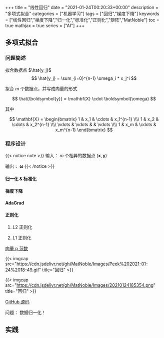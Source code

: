 +++
title = "线性回归"
date = "2021-01-24T00:20:33+00:00"
description = "多项式拟合"
categories = ["机器学习"]
tags = ["回归","梯度下降"]
keywords = ["线性回归","梯度下降","归一化","标准化","正则化","矩阵","MatNoble"]
toc = true
mathjax = true
series = ["AI"]
+++

## 多项式拟合

### 问题简述

拟合数据点 $\hat{y_j}$
$$
\hat{y_j} = \sum_{i=0}^{n-1} \omega_i * x_j^i
$$

 拟合 $m$ 个数据点，并写成向量的形式

$$
\hat{\boldsymbol{y}} = \mathbf{X} \cdot \boldsymbol{\omega}
$$

其中

$$
\mathbf{X} = 
\begin{bmatrix}
1 & x_1 & \cdots & x_1^{n-1}  \\\\ 
1 & x_2 & \cdots & x_2^{n-1}  \\\\
\vdots & \vdots & & \vdots \\\\
1 & x_m & \cdots & x_m^{n-1}
\end{bmatrix}
$$

### 程序设计
{{< notice note >}}
输入： $m$ 个相异的数据点 $(\boldsymbol{x}, \boldsymbol{y})$

输出： $\boldsymbol{\omega}$
{{< /notice >}}

#### 归一化 & 标准化

#### 梯度下降

#### AdaGrad

#### 正则化

1. $L2$ 正则化

2. $L1$ 正则化

[向量 p 范数](https://matnoble.me/math/linear-algebra/vector-and-matrix-norm/#p-%E8%8C%83%E6%95%B0)

{{< imgcap src="https://cdn.jsdelivr.net/gh/MatNoble/Images/Peek%202021-01-24%2018-49.gif" title="回归" >}}

{{< imgcap src="https://cdn.jsdelivr.net/gh/MatNoble/Images/20210124185354.png" title="回归" >}}

[GitHub 源码](https://github.com/MatNoble/MachineLearningNote/blob/main/regression.py)

问题：
数据归一化！

## 实践